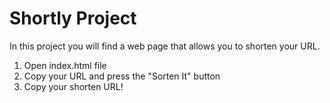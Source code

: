 # Shortly Project

In this project you will find a web page that allows you to shorten your URL. 

1. Open index.html file
2. Copy your URL and press the "Sorten It" button
3. Copy your shorten URL!
